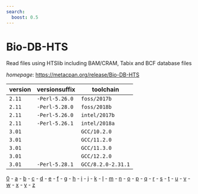 ```yaml
---
search:
  boost: 0.5
---
```

# Bio-DB-HTS

Read files using HTSlib including BAM/CRAM, Tabix and BCF database files

*homepage*: <https://metacpan.org/release/Bio-DB-HTS>

version | versionsuffix | toolchain
--------|---------------|----------
``2.11`` | ``-Perl-5.26.0`` | ``foss/2017b``
``2.11`` | ``-Perl-5.28.0`` | ``foss/2018b``
``2.11`` | ``-Perl-5.26.0`` | ``intel/2017b``
``2.11`` | ``-Perl-5.26.1`` | ``intel/2018a``
``3.01`` |  | ``GCC/10.2.0``
``3.01`` |  | ``GCC/11.2.0``
``3.01`` |  | ``GCC/11.3.0``
``3.01`` |  | ``GCC/12.2.0``
``3.01`` | ``-Perl-5.28.1`` | ``GCC/8.2.0-2.31.1``

[0](../0/index.md) - [a](../a/index.md) - [b](../b/index.md) - [c](../c/index.md) - [d](../d/index.md) - [e](../e/index.md) - [f](../f/index.md) - [g](../g/index.md) - [h](../h/index.md) - [i](../i/index.md) - [j](../j/index.md) - [k](../k/index.md) - [l](../l/index.md) - [m](../m/index.md) - [n](../n/index.md) - [o](../o/index.md) - [p](../p/index.md) - [q](../q/index.md) - [r](../r/index.md) - [s](../s/index.md) - [t](../t/index.md) - [u](../u/index.md) - [v](../v/index.md) - [w](../w/index.md) - [x](../x/index.md) - [y](../y/index.md) - [z](../z/index.md)


